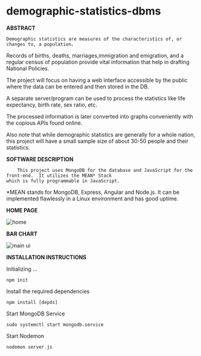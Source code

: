 # demographic-statistics-dbms

**ABSTRACT**

	Demographic statistics are measures of the characteristics of, or changes to, a population.

Records of births, deaths, marriages,immigration and emigration, and a regular census of population provide vital information that help in drafting National Policies.

The project will focus on having a web interface accessible by the public where the data can be entered and then stored in the DB.

A separate server/program can be used to process the statistics like life expectancy, birth rate, sex ratio, etc.

The processed information is later converted into graphs conveniently with the copious APIs found online.

Also note that while demographic statistics are generally for a whole nation, this project will have a small sample size of about 30-50 people and their statistics.


**SOFTWARE DESCRIPTION**

		This project uses MongoDB for the database and JavaScript for the front-end.  It utilizes the MEAN* Stack
    which is fully programmable in JavaScript.

*MEAN stands for MongoDB, Express, Angular and Node.js. It can be implemented flawlessly in a Linux environment and has good uptime.


**HOME PAGE**


![home](https://user-images.githubusercontent.com/17880433/47487621-67848c00-d860-11e8-9e3c-b2fb8e99cd43.png)


**BAR CHART**


![main ui](https://user-images.githubusercontent.com/17880433/47487715-93a00d00-d860-11e8-9e8f-231984b818f3.png)


**INSTALLATION INSTRUCTIONS**

Initializing ...

	npm init
	
Install the required dependencies

	npm install [depds]
	
Start MongoDB Service
	
	sudo systemctl start mongodb.service
	
Start Nodemon
	
	nodemon server.js
	
